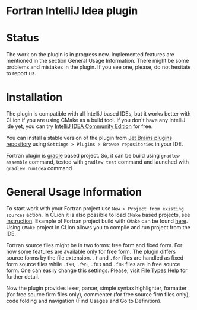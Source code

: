 # Fortran IntelliJ Idea plugin

Status
======

The work on the plugin is in progress now. Implemented features are mentioned in the section General Usage Information. 
There might be some problems and mistakes in the plugin. If you see one, please, do not hesitate to report us.

Installation
============

The plugin is compatible with all IntelliJ based IDEs, but it works better with CLion if you are using CMake as a build tool. 
If you don't have any IntelliJ ide yet, you can try [IntelliJ IDEA Community Edition](https://www.jetbrains.com/idea/) for free.
  
You can install a stable version of the plugin from 
[Jet Brains plugins repository](https://plugins.jetbrains.com/plugin/9699-fortran) 
using `Settings > Plugins > Browse repositories` in your IDE.


Fortran plugin is [gradle](https://gradle.org/) based project. So, it can be build using `gradlew assemble` command, 
tested with `gradlew test` command and launched with `gradlew runIdea` command 

General Usage Information
=========================

To start work with your Fortran project use `New > Project from existing sources` action. 
In CLion it is also possible to load `CMake` based projects, see 
[instruction](https://www.jetbrains.com/help/clion/quick-cmake-tutorial.html). 
Example of Fortran project build with `CMake` can be found [here](https://cmake.org/Wiki/CMakeForFortranExample). 
Using `CMake` project in CLion allows you to compile and run project from the IDE.

Fortran source files might be in two forms: free form and fixed form. 
For now some features are available only for free form.
The plugin differs source forms by the file extension. 
`.f` and `.for` files are handled as fixed form source files 
while `.f90`, `.f95`, `.f03` and `.f08` files are in free source form.
One can easily change this settings. Please, visit 
[File Types Help](https://www.jetbrains.com/help/idea/file-types.html) for further detail.

Now the plugin provides lexer, parser, simple syntax highlighter, formatter (for free source firm files only), 
commenter (for free source firm files only), code folding and navigation (Find Usages and Go to Definition).

